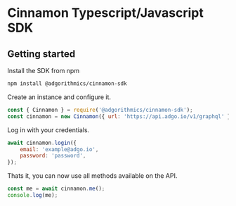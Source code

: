 # Cinnamon Typescript/Javascript SDK

## Getting started

Install the SDK from npm

```bash
npm install @adgorithmics/cinnamon-sdk
```

Create an instance and configure it.

```javascript
const { Cinnamon } = require('@adgorithmics/cinnamon-sdk');
const cinnamon = new Cinnamon({ url: 'https://api.adgo.io/v1/graphql' });
```

Log in with your credentials.

```javascript
await cinnamon.login({
    email: 'example@adgo.io',
    password: 'password',
});
```

Thats it, you can now use all methods available on the API.

```javascript
const me = await cinnamon.me();
console.log(me);
```
